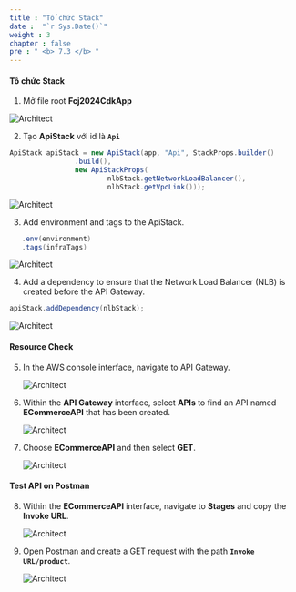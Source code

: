 ```yaml
---
title : "Tổ chức Stack"
date :  "`r Sys.Date()`" 
weight : 3
chapter : false
pre : " <b> 7.3 </b> "
---
```


#### Tổ chức Stack

1. Mở file root **Fcj2024CdkApp** 

![Architect](/images/7/3/01.png?featherlight=false&width=60pc)

2. Tạo **ApiStack** với id là **``Api``**

```java
ApiStack apiStack = new ApiStack(app, "Api", StackProps.builder()
                .build(), 
                new ApiStackProps(
                        nlbStack.getNetworkLoadBalancer(),
                        nlbStack.getVpcLink()));
```

![Architect](/images/7/3/02.png?featherlight=false&width=60pc)

3.  Add environment and tags to the ApiStack.

```java
   .env(environment)
   .tags(infraTags)
```
![Architect](/images/7/3/03.png?featherlight=false&width=60pc)

4. Add a dependency to ensure that the Network Load Balancer (NLB) is created before the API Gateway.

```java
apiStack.addDependency(nlbStack);

```
![Architect](/images/7/3/04.png?featherlight=false&width=60pc)

#### Resource Check

5. In the AWS console interface, navigate to API Gateway.

   ![Architect](/images/7/3/05.png?featherlight=false&width=60pc)

6. Within the **API Gateway** interface, select **APIs** to find an API named **ECommerceAPI** that has been created.

   ![Architect](/images/7/3/06.png?featherlight=false&width=60pc)

7. Choose **ECommerceAPI** and then select **GET**.

   ![Architect](/images/7/3/07.png?featherlight=false&width=60pc)

#### Test API on Postman

8. Within the **ECommerceAPI** interface, navigate to **Stages** and copy the **Invoke URL**.

   ![Architect](/images/7/3/08.png?featherlight=false&width=60pc)

9. Open Postman and create a GET request with the path **```Invoke URL/product```**.

   ![Architect](/images/7/3/09.png?featherlight=false&width=60pc)
